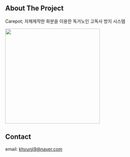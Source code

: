 ## About The Project
Carepot; 자체제작한 화분을 이용한 독거노인 고독사 방지 시스템 

<img src="https://user-images.githubusercontent.com/50947775/106424589-c6a4c280-64a5-11eb-882c-49bf1a335a0d.png" width="300" height="300"> 

## Contact
email: khyunji9@naver.com
